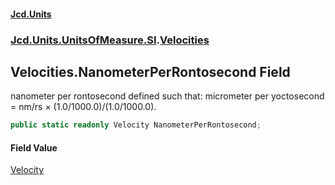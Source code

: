 #### [Jcd.Units](index.md 'index')
### [Jcd.Units.UnitsOfMeasure.SI](Jcd.Units.UnitsOfMeasure.SI.md 'Jcd.Units.UnitsOfMeasure.SI').[Velocities](Velocities.md 'Jcd.Units.UnitsOfMeasure.SI.Velocities')

## Velocities.NanometerPerRontosecond Field

nanometer per rontosecond defined such that: micrometer per yoctosecond = nm/rs × (1.0/1000.0)/(1.0/1000.0).

```csharp
public static readonly Velocity NanometerPerRontosecond;
```

#### Field Value
[Velocity](Velocity.md 'Jcd.Units.UnitTypes.Velocity')